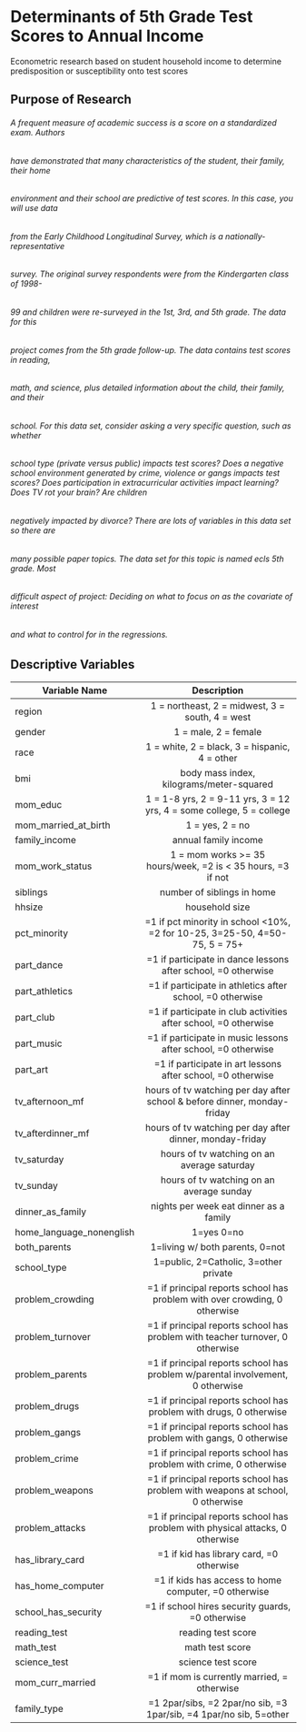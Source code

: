 # Determinants of 5th Grade Test Scores to Annual Income
Econometric research based on student household income to determine predisposition or susceptibility onto test scores

## Purpose of Research
###### A frequent measure of academic success is a score on a standardized exam. Authors
###### have demonstrated that many characteristics of the student, their family, their home
###### environment and their school are predictive of test scores. In this case, you will use data
###### from the Early Childhood Longitudinal Survey, which is a nationally-representative
###### survey. The original survey respondents were from the Kindergarten class of 1998-
###### 99 and children were re-surveyed in the 1st, 3rd, and 5th grade. The data for this
###### project comes from the 5th grade follow-up. The data contains test scores in reading,
###### math, and science, plus detailed information about the child, their family, and their
###### school. For this data set, consider asking a very specific question, such as whether
###### school type (private versus public) impacts test scores? Does a negative school environment generated by crime, violence or gangs impacts test scores? Does participation in extracurricular activities impact learning? Does TV rot your brain? Are children
###### negatively impacted by divorce? There are lots of variables in this data set so there are
###### many possible paper topics. The data set for this topic is named ecls 5th grade. Most
###### difficult aspect of project: Deciding on what to focus on as the covariate of interest
###### and what to control for in the regressions.

## Descriptive Variables

| Variable Name  | Description |
| ------------- |:-------------:|
| region      | 1 = northeast, 2 = midwest, 3 = south, 4 = west     |
|gender|1 = male, 2 = female|
|race|1 = white, 2 = black, 3 = hispanic, 4 = other|
|bmi|body mass index, kilograms/meter-squared|
|mom_educ|1 = 1-8 yrs, 2 = 9-11 yrs, 3 = 12 yrs, 4 = some college, 5 = college|
|mom_married_at_birth|1 = yes, 2 = no|
|family_income|annual family income|
|mom_work_status|1 = mom works >= 35 hours/week, =2 is < 35 hours, =3 if not|
|siblings|number of siblings in home|
|hhsize|household size|
|pct_minority|=1 if pct minority in school <10%, =2 for 10-25, 3=25-50, 4=50-75, 5 = 75+|
|part_dance|=1 if participate in dance lessons after school, =0 otherwise|
|part_athletics|=1 if participate in athletics after school, =0 otherwise|
|part_club|=1 if participate in club activities after school, =0 otherwise|
|part_music|=1 if participate in music lessons after school, =0 otherwise|
|part_art|=1 if participate in art lessons after school, =0 otherwise|
|tv_afternoon_mf|hours of tv watching per day after school & before dinner, monday-friday|
|tv_afterdinner_mf|hours of tv watching per day after dinner, monday-friday|
|tv_saturday|hours of tv watching on an average saturday|
|tv_sunday|hours of tv watching on an average sunday|
|dinner_as_family|nights per week eat dinner as a family|
|home_language_nonenglish|1=yes 0=no|
|both_parents|1=living w/ both parents, 0=not|
|school_type|1=public, 2=Catholic, 3=other private|
|problem_crowding|=1 if principal reports school has problem with over crowding, 0 otherwise|
|problem_turnover|=1 if principal reports school has problem with teacher turnover, 0 otherwise|
|problem_parents|=1 if principal reports school has problem w/parental involvement, 0 otherwise|
|problem_drugs|=1 if principal reports school has problem with drugs, 0 otherwise|
|problem_gangs|=1 if principal reports school has problem with gangs, 0 otherwise|
|problem_crime|=1 if principal reports school has problem with crime, 0 otherwise|
|problem_weapons|=1 if principal reports school has problem with weapons at school, 0 otherwise|
|problem_attacks|=1 if principal reports school has problem with physical attacks, 0 otherwise|
|has_library_card|=1 if kid has library card, =0 otherwise|
|has_home_computer|=1 if kids has access to home computer, =0 otherwise|
|school_has_security|=1 if school hires security guards, =0 otherwise|
|reading_test|reading test score|
|math_test|math test score|
|science_test|science test score|
|mom_curr_married|=1 if mom is currently married, = otherwise|
|family_type|=1 2par/sibs, =2 2par/no sib, =3 1par/sib, =4 1par/no sib, 5=other|

